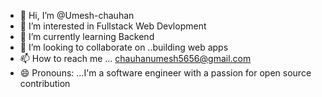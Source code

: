 - 👋 Hi, I’m @Umesh-chauhan
- 👀 I’m interested in Fullstack Web Devlopment
- 🌱 I’m currently learning Backend
- 💞️ I’m looking to collaborate on ..building web apps
- 📫 How to reach me ... chauhanumesh5656@gmail.com
- 😄 Pronouns: ...I'm a software engineer with a passion for open source contribution

<!---
Umesh-chauahan/Umesh-chauahan is a ✨ special ✨ repository because its `README.md` (this file) appears on your GitHub profile.
You can click the Preview link to take a look at your changes.
--->
